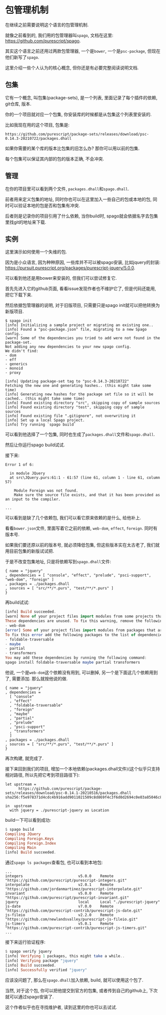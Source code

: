 # 包管理机制

在继续之前需要说明这个语言的包管理机制.

就像之前看到的, 我们用的包管理器叫`spago`, 文档在这里: https://github.com/purescript/spago.

其实这个语言之前还用过两款包管理器, 一个是`bower`, 一个是`psc-package`, 但现在他们新写了`spago`.

这里介绍一些个人认为的核心概念, 但你还是有必要完整阅读说明文档.

## 包集

它有一个概念, 叫包集(package-sets), 是一个列表, 里面记录了每个插件的依赖, git仓库, 版本.

你的一个项目就对应一个包集, 你安装库的时候都是从包集这个列表里安装的.

比如我现在用的这个项目, 包集是:

```shell
https://github.com/purescript/package-sets/releases/download/psc-0.14.3-20210722/packages.dhall
```

如果你需要的某个库的版本比包集的旧怎么办? 那你可以用以前的包集.

每个包集可以保证其内部的包的版本正确, 不会冲突.

## 管理

在你的项目里可以看到两个文件, `packages.dhall`和`spago.dhall`.

前者用来定义包集的地址, 同时你也可以在这里加入一些自己的包或本地的包, 同时可以验证本地的包是否和包集有冲突.

后者则是记录你的项目引用了什么依赖, 当你build时, spago就会依据名字去包集里找git的地址来下载.

## 实例

这里演示如何使用一个失维的包.

因为是小众语言, 因为种种原因, 一些库并不可以被spago安装, 比如jquery的封装: https://pursuit.purescript.org/packages/purescript-jquery/5.0.0.

可以看到他还是用bower来安装的, 但我们可以尝试修复它.

首先先进入它的github页面, 看看issue发现作者也不维护它了, 但是代码还能用, 把它下载下来.

然后依据包管理器的说明, 对于旧版项目, 只需要只是spago init就可以把他转换为新版项目.

```shell
$ spago init
[info] Initializing a sample project or migrating an existing one..
[info] Found a "psc-package.json" file, migrating to a new Spago config..
[warn] Some of the dependencies you tried to add were not found in the package-set.
Not adding any new dependencies to your new spago config.
We didn't find:
- dom
- eff
- generics
- monoid
- proxy

[info] Updating package-set tag to "psc-0.14.3-20210722"
Fetching the new one and generating hashes.. (this might take some time)
[info] Generating new hashes for the package set file so it will be cached.. (this might take some time)
[info] Found existing directory "src", skipping copy of sample sources
[info] Found existing directory "test", skipping copy of sample sources
[info] Found existing file ".gitignore", not overwriting it
[info] Set up a local Spago project.
[info] Try running `spago build`
```

可以看到他选择了一个包集, 同时也生成了`packages.dhall`文件和`spago.dhall`.

然后让你运行spago build试试.

接下来:

```shell
Error 1 of 6:

  in module JQuery
  at src\JQuery.purs:61:1 - 61:57 (line 61, column 1 - line 61, column 57)

    Module Foreign was not found.
    Make sure the source file exists, and that it has been provided as an input to the compiler.

...
```

可以看到是缺了几个依赖包, 我们可以看它原来依赖的是什么, 给他补上.

看看`bower.json`文件, 里面写着它之前的依赖, `web-dom`, `effect`, `foreign`. 同时有版本号.

如果我们要还原以前的版本号, 就必须降低包集, 但这些版本实在太古老了, 我们就用目前包集的新版试试把.

于是不改变包集地址, 只是将依赖写到`spago.dhall`文件:

```
{ name = "jquery"
, dependencies = [ "console", "effect", "prelude", "psci-support", "web-dom", "foreign" ]
, packages = ./packages.dhall
, sources = [ "src/**/*.purs", "test/**/*.purs" ]
}
```

再build试试:

```haskell
[info] Build succeeded.
[warn] None of your project files import modules from some projects that are in the direct dependencies of your project.
These dependencies are unused. To fix this warning, remove the following packages from the list of dependencies in your config:   
- web-dom
[error] Some of your project files import modules from packages that are not in the direct dependencies of your project.
To fix this error add the following packages to the list of dependencies in your config:
- foldable-traversable
- maybe
- partial
- transformers
You may add these dependencies by running the following command:
spago install foldable-traversable maybe partial transformers
```

他说, 一个是`web-dom`这个依赖没有用到, 可以删掉, 另一个是下面这几个依赖用到了, 需要添加. 那么就按他说的做.

```
{ name = "jquery"
, dependencies =
  [ "console"
  , "effect"
  , "foldable-traversable"
  , "foreign"
  , "maybe"
  , "partial"
  , "prelude"
  , "psci-support"
  , "transformers"
  ]
, packages = ./packages.dhall
, sources = [ "src/**/*.purs", "test/**/*.purs" ]
}
```

再次构建, 就完成了.

接下来回到我们的项目, 增加一个本地依赖(packages.dhall文件)(这个似乎只支持相对路径, 所以先把它考到项目路径下):

```
let upstream =
      https://github.com/purescript/package-sets/releases/download/psc-0.14.1-20210516/packages.dhall sha256:f5e978371d4cdc4b916add9011021509c8d869f4c3f6d0d2694c0e03a85046c8

in  upstream
  with jquery = ./purescript-jquery as Location
```

build一下可以看到成功:

```haskell
$ spago build
Compiling JQuery
Compiling Foreign.Keys
Compiling Foreign.Index
Compiling Main
[info] Build succeeded.
```

通过`spago ls packages`查看包, 也可以看到本地包:

```shell
...
integers                         v5.0.0    Remote "https://github.com/purescript/purescript-integers.git"
interpolate                      v2.0.1    Remote "https://github.com/jordanmartinez/purescript-interpolate.git"
invariant                        v5.0.0    Remote "https://github.com/purescript/purescript-invariant.git"
jquery                           local     Local "./purescript-jquery"
js-date                          v7.0.0    Remote "https://github.com/purescript-contrib/purescript-js-date.git"
js-fileio                        v2.2.0    Remote "https://github.com/newlandsvalley/purescript-js-fileio.git"
js-timers                        v5.0.1    Remote "https://github.com/purescript-contrib/purescript-js-timers.git"
...
```

接下来运行验证程序:

```haskell
$ spago verify jquery
[info] Verifying 1 packages, this might take a while..
[info] Verifying package "jquery"
[info] Build succeeded.
[info] Successfully verified "jquery"
```

应该没问题了, 那么在`spago.dhall`加入依赖, build, 就可以使用这个包了.

当然, 对于这个包, 你可以把他提交到官方的包集, 或者传到自己的github上, 下次就可以通过spago安装了.

这个作者似乎也在寻找维护者, 读到这里的你也可以去试试.
